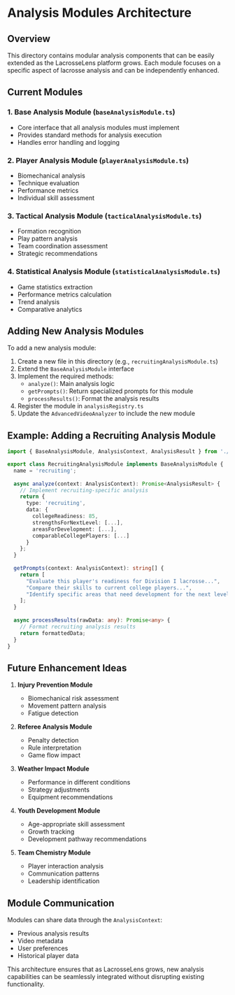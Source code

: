 # Analysis Modules Architecture

## Overview
This directory contains modular analysis components that can be easily extended as the LacrosseLens platform grows. Each module focuses on a specific aspect of lacrosse analysis and can be independently enhanced.

## Current Modules

### 1. Base Analysis Module (`baseAnalysisModule.ts`)
- Core interface that all analysis modules must implement
- Provides standard methods for analysis execution
- Handles error handling and logging

### 2. Player Analysis Module (`playerAnalysisModule.ts`)
- Biomechanical analysis
- Technique evaluation
- Performance metrics
- Individual skill assessment

### 3. Tactical Analysis Module (`tacticalAnalysisModule.ts`)
- Formation recognition
- Play pattern analysis
- Team coordination assessment
- Strategic recommendations

### 4. Statistical Analysis Module (`statisticalAnalysisModule.ts`)
- Game statistics extraction
- Performance metrics calculation
- Trend analysis
- Comparative analytics

## Adding New Analysis Modules

To add a new analysis module:

1. Create a new file in this directory (e.g., `recruitingAnalysisModule.ts`)
2. Extend the `BaseAnalysisModule` interface
3. Implement the required methods:
   - `analyze()`: Main analysis logic
   - `getPrompts()`: Return specialized prompts for this module
   - `processResults()`: Format the analysis results
4. Register the module in `analysisRegistry.ts`
5. Update the `AdvancedVideoAnalyzer` to include the new module

## Example: Adding a Recruiting Analysis Module

```typescript
import { BaseAnalysisModule, AnalysisContext, AnalysisResult } from './baseAnalysisModule';

export class RecruitingAnalysisModule implements BaseAnalysisModule {
  name = 'recruiting';
  
  async analyze(context: AnalysisContext): Promise<AnalysisResult> {
    // Implement recruiting-specific analysis
    return {
      type: 'recruiting',
      data: {
        collegeReadiness: 85,
        strengthsForNextLevel: [...],
        areasForDevelopment: [...],
        comparableCollegePlayers: [...]
      }
    };
  }
  
  getPrompts(context: AnalysisContext): string[] {
    return [
      "Evaluate this player's readiness for Division I lacrosse...",
      "Compare their skills to current college players...",
      "Identify specific areas that need development for the next level..."
    ];
  }
  
  async processResults(rawData: any): Promise<any> {
    // Format recruiting analysis results
    return formattedData;
  }
}
```

## Future Enhancement Ideas

1. **Injury Prevention Module**
   - Biomechanical risk assessment
   - Movement pattern analysis
   - Fatigue detection

2. **Referee Analysis Module**
   - Penalty detection
   - Rule interpretation
   - Game flow impact

3. **Weather Impact Module**
   - Performance in different conditions
   - Strategy adjustments
   - Equipment recommendations

4. **Youth Development Module**
   - Age-appropriate skill assessment
   - Growth tracking
   - Development pathway recommendations

5. **Team Chemistry Module**
   - Player interaction analysis
   - Communication patterns
   - Leadership identification

## Module Communication

Modules can share data through the `AnalysisContext`:
- Previous analysis results
- Video metadata
- User preferences
- Historical player data

This architecture ensures that as LacrosseLens grows, new analysis capabilities can be seamlessly integrated without disrupting existing functionality.